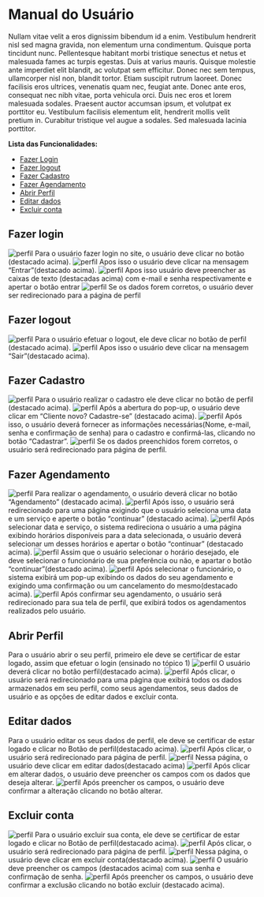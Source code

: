 # Manual do Usuário

Nullam vitae velit a eros dignissim bibendum id a enim. Vestibulum hendrerit nisl sed magna gravida, non elementum urna condimentum. Quisque porta tincidunt nunc. Pellentesque habitant morbi tristique senectus et netus et malesuada fames ac turpis egestas. Duis at varius mauris. Quisque molestie ante imperdiet elit blandit, ac volutpat sem efficitur. Donec nec sem tempus, ullamcorper nisl non, blandit tortor. Etiam suscipit rutrum laoreet. Donec facilisis eros ultrices, venenatis quam nec, feugiat ante. Donec ante eros, consequat nec nibh vitae, porta vehicula orci. Duis nec eros et lorem malesuada sodales. Praesent auctor accumsan ipsum, et volutpat ex porttitor eu. Vestibulum facilisis elementum elit, hendrerit mollis velit pretium in. Curabitur tristique vel augue a sodales. Sed malesuada lacinia porttitor.

**Lista das Funcionalidades:**

 - [Fazer Login](#Fazer-Login)
 - [Fazer logout](#Fazer-logout)
 - [Fazer Cadastro](#Fazer-Cadastro)
 - [Fazer Agendamento](#Fazer-Agendamento)
 - [Abrir Perfil](#Abrir-Perfil)
 - [Editar dados](#Editar-dados)
 - [Excluir conta](#Excluir-conta)

## Fazer login
![perfil](IMGS/mainpage.png)
Para o usuário fazer login no site, o usuário deve clicar no botão (destacado acima). 
![perfil](IMGS/mainpage.png)
Apos isso o usuário deve clicar na mensagem “Entrar”(destacado acima).
![perfil](IMGS/mainpage.png)
Apos isso usuário deve preencher as caixas de texto (destacadas acima) com e-mail e senha respectivamente e apertar o botão entrar 
![perfil](IMGS/mainpage.png)
Se os dados forem corretos, o usuário dever ser redirecionado para a página de perfil 

## Fazer logout
![perfil](IMGS/mainpage.png)
Para o usuário efetuar o logout, ele deve clicar no botão de perfil (destacado acima).
![perfil](IMGS/mainpage.png)
Apos isso o usuário deve clicar na mensagem “Sair”(destacado acima).

## Fazer Cadastro
![perfil](IMGS/mainpage.png)
Para o usuário realizar o cadastro ele deve clicar no botão de perfil (destacado acima). 
![perfil](IMGS/mainpage.png)
Após a abertura do pop-up, o usuário deve clicar em “Cliente novo? Cadastre-se” (destacado acima). 
![perfil](IMGS/mainpage.png)
Após isso, o usuário deverá fornecer as informações necessárias(Nome, e-mail, senha e confirmação de senha) para o cadastro e confirmá-las, clicando no botão “Cadastrar”.
![perfil](IMGS/mainpage.png)
Se os dados preenchidos forem corretos, o usuário será redirecionado para página de perfil.

## Fazer Agendamento
![perfil](IMGS/mainpage.png)
Para realizar o agendamento, o usuário deverá clicar no botão “Agendamento” (destacado acima).
![perfil](IMGS/mainpage.png)
 Após isso, o usuário será redirecionado para uma página exigindo que o usuário seleciona uma data e um serviço e aperte o botão “continuar” (destacado acima). 
![perfil](IMGS/mainpage.png)
Após selecionar data e serviço, o sistema redireciona o usuário a uma página exibindo horários disponíveis para a data selecionada, o usuário deverá selecionar um desses horários e apertar o botão “continuar” (destacado acima).
![perfil](IMGS/mainpage.png)
Assim que o usuário selecionar o horário desejado, ele deve selecionar o funcionário de sua preferência ou não, e apartar o botão “continuar”(destacado acima). 
![perfil](IMGS/mainpage.png)
Após selecionar o funcionário, o sistema exibirá um pop-up exibindo os dados do seu agendamento e exigindo uma confirmação ou um cancelamento do mesmo(destacado acima).
![perfil](IMGS/mainpage.png)
Após confirmar seu agendamento, o usuário será redirecionado para sua tela de perfil, que exibirá todos os agendamentos realizados pelo usuário.

## Abrir Perfil

Para o usuário abrir o seu perfil, primeiro ele deve se certificar de estar logado, assim que efetuar o login (ensinado no tópico 1) 
![perfil](IMGS/mainpage.png)
O usuário deverá clicar no botão perfil(destacado acima).
![perfil](IMGS/mainpage.png)
Após clicar, o usuário será redirecionado para uma página que exibirá todos os dados armazenados em seu perfil, como seus agendamentos, seus dados de usuário e as opções de editar dados e excluir conta.

## Editar dados 
Para o usuário editar os seus dados de perfil, ele deve se certificar de estar logado e clicar no Botão de perfil(destacado acima). 
![perfil](IMGS/mainpage.png)
Após clicar, o usuário será redirecionado para página de perfil.
![perfil](IMGS/mainpage.png)
Nessa página, o usuário deve clicar em editar dados(destacado acima)
![perfil](IMGS/mainpage.png)
Após clicar em alterar dados, o usuário deve preencher os campos com os dados que deseja alterar. 
![perfil](IMGS/mainpage.png)
Após preencher os campos, o usuário deve confirmar a alteração clicando no botão alterar.

## Excluir conta
![perfil](IMGS/mainpage.png)
Para o usuário excluir sua conta, ele deve se certificar de estar logado e clicar no Botão de perfil(destacado acima).
 ![perfil](IMGS/mainpage.png)
Após clicar, o usuário será redirecionado para página de perfil. 
![perfil](IMGS/mainpage.png)
Nessa página, o usuário deve clicar em excluir conta(destacado acima).
![perfil](IMGS/mainpage.png)
O usuário deve preencher os campos (destacados acima) com sua senha e confirmação de senha. 
![perfil](IMGS/mainpage.png)
Após preencher os campos, o usuário deve confirmar a exclusão clicando no botão excluir (destacado acima).

